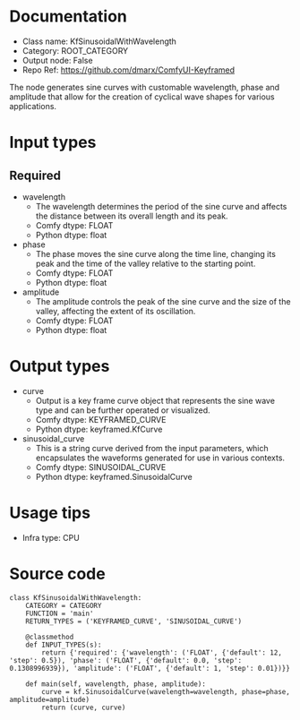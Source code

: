 # Documentation
- Class name: KfSinusoidalWithWavelength
- Category: ROOT_CATEGORY
- Output node: False
- Repo Ref: https://github.com/dmarx/ComfyUI-Keyframed

The node generates sine curves with customable wavelength, phase and amplitude that allow for the creation of cyclical wave shapes for various applications.

# Input types
## Required
- wavelength
    - The wavelength determines the period of the sine curve and affects the distance between its overall length and its peak.
    - Comfy dtype: FLOAT
    - Python dtype: float
- phase
    - The phase moves the sine curve along the time line, changing its peak and the time of the valley relative to the starting point.
    - Comfy dtype: FLOAT
    - Python dtype: float
- amplitude
    - The amplitude controls the peak of the sine curve and the size of the valley, affecting the extent of its oscillation.
    - Comfy dtype: FLOAT
    - Python dtype: float

# Output types
- curve
    - Output is a key frame curve object that represents the sine wave type and can be further operated or visualized.
    - Comfy dtype: KEYFRAMED_CURVE
    - Python dtype: keyframed.KfCurve
- sinusoidal_curve
    - This is a string curve derived from the input parameters, which encapsulates the waveforms generated for use in various contexts.
    - Comfy dtype: SINUSOIDAL_CURVE
    - Python dtype: keyframed.SinusoidalCurve

# Usage tips
- Infra type: CPU

# Source code
```
class KfSinusoidalWithWavelength:
    CATEGORY = CATEGORY
    FUNCTION = 'main'
    RETURN_TYPES = ('KEYFRAMED_CURVE', 'SINUSOIDAL_CURVE')

    @classmethod
    def INPUT_TYPES(s):
        return {'required': {'wavelength': ('FLOAT', {'default': 12, 'step': 0.5}), 'phase': ('FLOAT', {'default': 0.0, 'step': 0.1308996939}), 'amplitude': ('FLOAT', {'default': 1, 'step': 0.01})}}

    def main(self, wavelength, phase, amplitude):
        curve = kf.SinusoidalCurve(wavelength=wavelength, phase=phase, amplitude=amplitude)
        return (curve, curve)
```